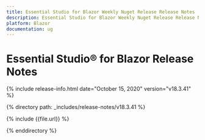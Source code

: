 ```yaml
---
title: Essential Studio for Blazor Weekly Nuget Release Release Notes  
description: Essential Studio for Blazor Weekly Nuget Release Release Notes  
platform: Blazor
documentation: ug
---
```


# Essential Studio&reg; for Blazor  Release Notes  

{% include release-info.html date="October 15, 2020"  version="v18.3.41" %} 


{% directory path: _includes/release-notes/v18.3.41 %}

{% include {{file.url}} %}

{% enddirectory %}

